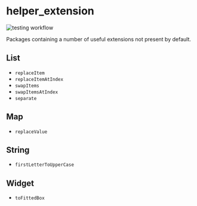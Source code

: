 <!--
This README describes the package. If you publish this package to pub.dev,
this README's contents appear on the landing page for your package.

For information about how to write a good package README, see the guide for
[writing package pages](https://dart.dev/guides/libraries/writing-package-pages).

For general information about developing packages, see the Dart guide for
[creating packages](https://dart.dev/guides/libraries/create-library-packages)
and the Flutter guide for
[developing packages and plugins](https://flutter.dev/developing-packages).
-->

# helper_extension

![testing workflow](https://github.com/ThomasDevApps/lottery/actions/workflows/flutter_test.yml/badge.svg)

Packages containing a number of useful extensions not present by default.

## List

- `replaceItem`
- `replaceItemAtIndex`
- `swapItems`
- `swapItemsAtIndex`
- `separate`

## Map

- `replaceValue`

## String

- `firstLetterToUpperCase`

## Widget

- `toFittedBox`
